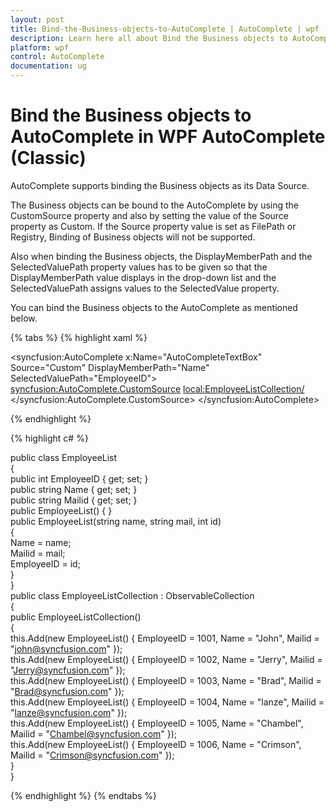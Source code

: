 ```yaml
---
layout: post
title: Bind-the-Business-objects-to-AutoComplete | AutoComplete | wpf | Syncfusion
description: Learn here all about Bind the Business objects to AutoComplete support in Syncfusion WPF AutoComplete (Classic) control and more.
platform: wpf
control: AutoComplete
documentation: ug
---
```


# Bind the Business objects to AutoComplete in WPF AutoComplete (Classic)

AutoComplete supports binding the Business objects as its Data Source.

The Business objects can be bound to the AutoComplete by using the CustomSource property and also by setting the value of the Source property as Custom. If the Source property value is set as FilePath or Registry, Binding of Business objects will not be supported.

Also when binding the Business objects, the DisplayMemberPath and the SelectedValuePath property values has to be given so that the DisplayMemberPath value displays in the drop-down list and  the SelectedValuePath assigns values to the SelectedValue property.

You can bind the Business objects to the AutoComplete as mentioned below.

{% tabs %}
{% highlight xaml %}

<syncfusion:AutoComplete x:Name="AutoCompleteTextBox" Source="Custom" DisplayMemberPath="Name" SelectedValuePath="EmployeeID">   
<syncfusion:AutoComplete.CustomSource> 
<local:EmployeeListCollection/>  
</syncfusion:AutoComplete.CustomSource>
</syncfusion:AutoComplete></td></tr>

{% endhighlight %}

{% highlight c# %}

public class EmployeeList    
{        
    public int EmployeeID { get; set; }        
    public string Name { get; set; }       
    public string Mailid { get; set; }       
    public EmployeeList() { }        
    public EmployeeList(string name, string mail, int id)        
    {            
        Name = name;            
        Mailid = mail;           
        EmployeeID = id;        
    }    
}    
public class EmployeeListCollection : ObservableCollection<EmployeeList>   
{        
    public EmployeeListCollection()        
    {            
        this.Add(new EmployeeList() { EmployeeID = 1001, Name = "John", Mailid = "john@syncfusion.com" });           
        this.Add(new EmployeeList() { EmployeeID = 1002, Name = "Jerry", Mailid = "Jerry@syncfusion.com" });            
        this.Add(new EmployeeList() { EmployeeID = 1003, Name = "Brad", Mailid = "Brad@syncfusion.com" });            
        this.Add(new EmployeeList() { EmployeeID = 1004, Name = "lanze", Mailid = "lanze@syncfusion.com" });            
        this.Add(new EmployeeList() { EmployeeID = 1005, Name = "Chambel", Mailid = "Chambel@syncfusion.com" });           
        this.Add(new EmployeeList() { EmployeeID = 1006, Name = "Crimson", Mailid = "Crimson@syncfusion.com" });        
    }    
}

{% endhighlight %}
{% endtabs %}
